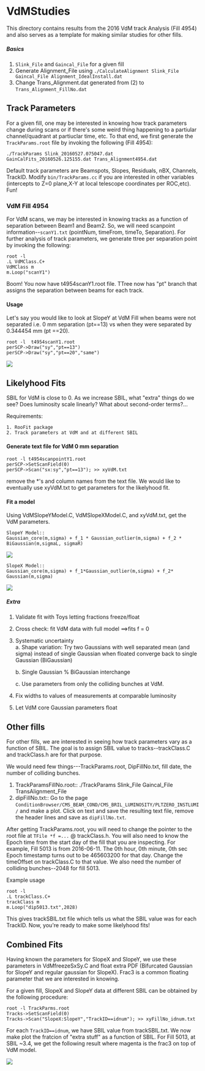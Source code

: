 # VdMStudies
This directory contains results from the 2016 VdM track Analysis (Fill 4954) and also serves as a template for making similar studies for other fills.

##### Basics
1. `Slink_File` and `Gaincal_File` for a given fill
2. Generate Alignment_File using `./CalculateAlignment Slink_File Gaincal_File Alignment_IdealInstall.dat`
3. Change Trans_Alignment.dat generated from (2) to `Trans_Alignment_FillNo.dat`


## Track Parameters
For a given fill, one may be interested in knowing how track parameters change during scans or if there's some weird thing happening to a partiular channel/quadrant at partiuclar time, etc. To that end, we first generate the `TrackParams.root` file by invoking the following (Fill 4954):

`./TrackParams Slink_20160527.075047.dat GainCalFits_20160526.125155.dat Trans_Alignment4954.dat`

Default track parameters are Beamspots, Slopes, Residuals, nBX, Channels, TrackID. Modify `bin/TrackParams.cc` if you are interested in other variables (intercepts to Z=0 plane,X-Y at local telescope coordinates per ROC,etc). Fun!

### VdM Fill 4954

For VdM scans, we may be interested in knowing tracks as a function of separation between Beam1 and Beam2. So, we will need scanpoint information--`scanY1.txt` (pointNum, timeFrom, timeTo, Separation). For further analysis of track parameters, we generate ttree per separation point by invoking the following:

```
root -l
.L VdMClass.C+
VdMClass m
m.Loop("scanY1")
```

Boom! You now have t4954scanY1.root file. TTree now has "pt" branch that assigns the separation between beams for each track.

#### Usage
Let's say you would like to look at SlopeY at VdM Fill when beams were not separated i.e. 0 mm separation (pt==13) vs when they were separated by 0.344454 mm (pt ==20). 

```
root -l  t4954scanY1.root
perSCP->Draw("sy","pt==13")
perSCP->Draw("sy","pt==20","same")
```
![](./SlopeYpts.png)

## Likelyhood Fits
SBIL for VdM is close to 0. As we increase SBIL, what "extra" things do we see? Does luminosity scale linearly? What about second-order terms?...

Requirements: 
```
1. RooFit package
2. Track parameters at VdM and at different SBIL
```

#### Generate text file for VdM 0 mm separation

```
root -l t4954scanpointY1.root
perSCP->SetScanField(0)
perSCP->Scan("sx:sy","pt==13"); >> xyVdM.txt
```

remove the *'s and column names from the text file. We would like to eventually use xyVdM.txt to get parameters for the likelyhood fit.


#### Fit a model
Using VdMSlopeYModel.C, VdMSlopeXModel.C, and xyVdM.txt, get the VdM parameters.
```
SlopeY Model::
Gaussian_core(m,sigma) + f_1 * Gaussian_outlier(m,sigma) + f_2 * BiGaussian(m,sigmaL, sigmaR)
```
![](./VdMSlopeYModel.png)

```
SlopeX Model::
Gaussian_core(m,sigma) + f_1*Gaussian_outlier(m,sigma) + f_2* Gaussian(m,sigma)
```
![](./VdMSlopeXModel.png)



##### Extra
1. Validate fit with Toys letting fractions freeze/float
2. Cross check: fit VdM data with full model ==>fits f = 0
3. Systematic uncertainty   
    a. Shape variation:  Try two Gaussians with well separated mean (and sigma) instead  of single Gaussian 
    when floated converge back to single Gaussian (BiGaussian)

    b. Single Gaussian %  BiGaussian interchange
    
    c. Use parameters from only the colliding bunches at VdM.
4. Fix widths to values of measurements at comparable luminosity
5. Let  VdM core Gaussian parameters float


## Other fills
For other fills, we are interested in seeing how track parameters vary as a function of SBIL. The goal is to assign SBIL value to tracks--trackClass.C and trackClass.h are for that purpose. 

We would need few things---TrackParams.root, DipFillNo.txt, fill date, the number of colliding bunches.

1. TrackParamsFillNo.root:: ./TrackParams Slink_File Gaincal_File TransAlignment_File
2. dipFillNo.txt:: Go to the page `ConditionBrowser/CMS_BEAM_COND/CMS_BRIL_LUMINOSITY/PLTZERO_INSTLUMI/` and make a plot. Click on text and save the resulting text file, remove the header lines and save as `dipFillNo.txt`.

 After getting TrackParams.root, you will need to change the pointer to the root file at ` TFile *f =... ` @ trackClass.h. You will also need to know the Epoch time from the start day of the fill that you are inspecting. For example, Fill 5013 is from 2016-06-11. The 0th hour, 0th minute, 0th sec Epoch timestamp turns out to be 465603200 for that day. Change the timeOffset on trackClass.C to that value. We also need the number of colliding bunches--2048 for fill 5013.

Example usage

```
root -l
.L trackClass.C+
trackClass m
m.Loop("dip5013.txt",2028) 
```
This gives trackSBIL.txt file which tells us what the SBIL value was for each TrackID. Now, you're ready to make some likelyhood fits!

## Combined Fits
Having known the parameters for SlopeX and SlopeY, we use these parameters in VdMfreezeSxSy.C and float extra PDF (Bifurcated Gaussian for SlopeY and regular gaussian for SlopeX). Frac3 is a common floating parameter that we are interested in knowing. 

For a given fill, SlopeX and SlopeY data at different SBIL can be obtained by the following procedure:
```
root -l TrackParms.root
Tracks->SetScanField(0)
Tracks->Scan("SlopeX:SlopeY","TrackID==idnum"); >> xyFillNo_idnum.txt
```

For each `TrackID==idnum`, we have SBIL value from trackSBIL.txt. We now make plot the fratcion of "extra stuff" as a function of SBIL. For Fill 5013, at SBIL ~3.4, we get the following result where magenta is the frac3 on top of VdM model.

![](./CombinedFit.png)

